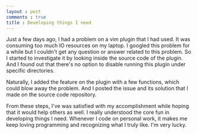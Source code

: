 ```yaml
---
layout : post
comments : true
title : Developing things I need
---
```


Just a few days ago, I had a problem on a vim plugin that I had used. It was consuming too much IO resources on my laptop. I googled this problem for a while but I couldn't get any question or answer related to this problem. So I started to investigate it by looking inside the source code of the plugin. And I found out that there's no option to disable running this plugin under specific directories.

<!--break-->

Naturally, I added the feature on the plugin with a few functions, which could blow away the problem. And I posted the issue and its solution that I made on the source code repository.

From these steps, I've was satisfied with my accomplishment while hoping that it would help others as well. I really understood the core fun in developing things I need. Whenever I code on personal work, it makes me keep loving programming and recognizing what I truly like. I'm very lucky.

